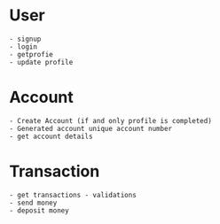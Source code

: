 # User
    - signup
    - login
    - getprofie
    - update profile

# Account
    - Create Account (if and only profile is completed)
    - Generated account unique account number
    - get account details

# Transaction
    - get transactions - validations
    - send money
    - deposit money
